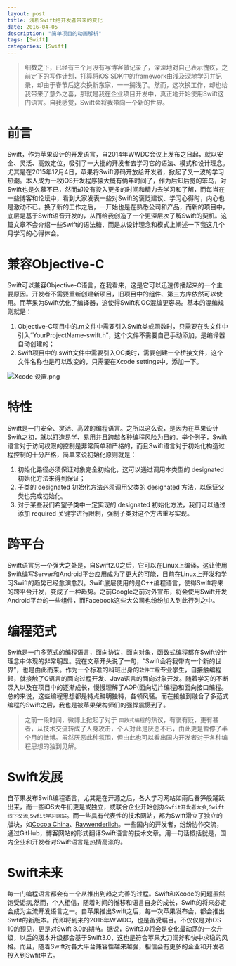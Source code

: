```yaml
---
layout: post
title: 浅析Swift给开发者带来的变化
date: 2016-04-05
description: "简单项目的动画解析"
tags: [Swift]
categories: [Swift]
---
```


>细数之下，已经有三个月没有写博客做记录了，深深地对自己表示愧疚，之前定下的写作计划，打算将iOS SDK中的framework由浅及深地学习并记录，却由于春节后这次换新东家，一一搁浅了。然而，这次换工作，却也给我带来了意外之喜，那就是我在企业项目开发中，真正地开始使用Swift这门语言。自我感觉，Swift会将我带向一个新的世界。
<!-- more -->

# 前言
Swift，作为苹果设计的开发语言，自2014年WWDC会议上发布之日起，就以安全、灵活、高效定位，吸引了一大批的开发者去学习它的语法、模式和设计理念。尤其是在2015年12月4日，苹果将Swift源码开放给开发者，掀起了又一波的学习热潮。本人成为一枚iOS开发程序猿大概有俩年时间了，作为后知后觉的笨鸟，对Swift也是久慕不已，然而却没有投入更多的时间和精力去学习和了解，而每当在一些博客和论坛中，看到大家发表一些对Swift的褒贬建议、学习心得时，内心也是激动不已。换了新的工作之后，一开始也是在熟悉公司和产品，而新的项目中，底层是基于Swift语音开发的，从而给我创造了一个更深层次了解Swift的契机。这篇文章不会介绍一些Swift的语法糖，而是从设计理念和模式上阐述一下我这几个月学习的心得体会。

# 兼容Objective-C
Swift可以兼容Objective-C语言，在我看来，这是它可以迅速传播起来的一个主要原因。开发者不需要重新创建新项目，旧项目中的组件、第三方库依然可以使用。而苹果为Swift优化了编译器，这使得Swift和OC混编更容易。基本的混编规则就是：
1. Objective-C项目中的.m文件中需要引入Swift类或函数时，只需要在头文件中引入“YourProjectName-swift.h”，这个文件不需要自己手动添加，是编译器自动创建的；
2. Swift项目中的.swift文件中需要引入OC类时，需要创建一个桥接文件，这个文件名称也是可以改变的，只需要在Xcode settings中，添加一下。

![Xcode 设置.png](http://upload-images.jianshu.io/upload_images/1216322-671035ef203e76c4.png?imageMogr2/auto-orient/strip%7CimageView2/2/w/1240)

# 特性
Swift是一门安全、灵活、高效的编程语言。之所以这么说，是因为在苹果设计Swift之初，就以打造易学、易用并且跨越各种编程风险为目的。举个例子，Swift语言对于访问权限的控制是非常简单和严格的，而且Swift语言对于初始化构造过程控制的十分严格，简单来说初始化原则就是：
1. 初始化路径必须保证对象完全初始化，这可以通过调用本类型的 designated 初始化方法来得到保证；
2. 子类的 designated 初始化方法必须调用父类的 designated 方法，以保证父类也完成初始化。
3. 对于某些我们希望子类中一定实现的 designated 初始化方法，我们可以通过添加 required 关键字进行限制，强制子类对这个方法重写实现。

# 跨平台
Swift语言另一个强大之处是，自Swift2.0之后，它可以在Linux上编译，这让使用Swift编写Server和Android平台应用成为了更大的可能，目前在Linux上开发和学习Swift的趋势已经愈演愈烈。Swift底层使用的是C++编程语言，使得Swift将来的跨平台开发，变成了一种趋势。之前Google之前对外宣布，将会使用Swift开发Android平台的一些组件，而Facebook这些大公司也纷纷加入到此行列之中。

# 编程范式
Swift是一门多范式的编程语言，面向协议，面向对象，函数式编程都在Swift设计理念中体现的非常明显。我在文章开头说了一句，“Swift会将我带向一个新的世界”，也是由此而来。作为一个标准的科班出身的`软件工程`专业学生，自接触编程起，就接触了C语言的面向过程开发、Java语言的面向对象开发。随着学习的不断深入以及在项目中的逐渐成长，慢慢理解了AOP(面向切片编程)和面向接口编程。总的来说，这些编程思想都是特点鲜明独特，各领风骚。而在接触到融合了多范式编程的Swift之后，我也是被苹果架构师们的强悍震慑到了。

>之前一段时间，微博上掀起了对于 `函数式编程`的热议，有褒有贬，更有甚者，从技术交流转成了人身攻击，个人对此是厌恶不已，由此更是暂停了半个月的微博。虽然厌恶此种氛围，但由此也可以看出国内开发者对于各种编程思想的独到见解。

# Swift发展
自苹果发布Swift编程语言，尤其是在开源之后，各大学习网站如雨后春笋般踊跃出来，而一些iOS大牛们更是或独立，或联合企业开始创办`Swfit开发者大会`,`Swift线下交流`,`Swfit学习网站`。而一些具有代表性的技术网站，都为Swift滑立了独立的版块，如[Cocoa China](http://www.cocoachina.com/cms/tags.php?/Swift/)、[Raywenderlich](https://www.raywenderlich.com/category/swift)。一些国内的开发者，纷纷协作交流，通过GitHub，博客网站的形式翻译Swift语言的技术文章。用一句话概括就是，国内企业和开发者对Swift语言是热情高涨的。

# Swift未来
每一门编程语言都会有一个从推出到趋之完善的过程。Swift和Xcode的问题虽然饱受诟病,然而，个人相信，随着时间的推移和语言自身的成长，Swift的将来必定会成为主流开发语言之一。自苹果推出Swift之后，每一次苹果发布会，都会推出Swfit的新版本。而即将到来的2016年WWDC，也是备受瞩目。不仅仅是对iOS 10的预见，更是对Swift 3.0的期待。据说，Swift3.0将会是变化最动荡的一次升级，以后的版本升级都会基于Swift3.0，这也是符合苹果大刀阔斧和快中求稳的风格。而且，随着Swift对各大平台兼容性越来越强，相信会有更多的企业和开发者投入到Swfit中去。
